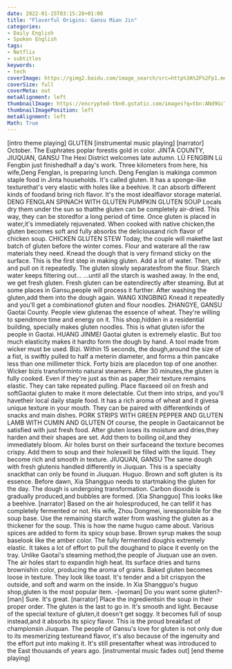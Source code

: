 ```yaml
---
date: 2022-01-15T03:15:28+01:00
title: "Flavorful Origins: Gansu Mian Jin"
categories:
- Daily English
- Spoken English
tags:
- Netflix
- subtitles
keywords:
- tech
coverImage: https://gimg2.baidu.com/image_search/src=http%3A%2F%2Fp1.meituan.net%2Fdealwatera%2F1dd852aa88e515fb0e5da3d8a1c74f26853042.jpg&refer=http%3A%2F%2Fp1.meituan.net&app=2002&size=f9999,10000&q=a80&n=0&g=0n&fmt=jpeg?sec=1644806069&t=520e705c175f9dbb3b97d03845f0d5f3
coverSize: full
coverMeta: out
metaAlignment: left
thumbnailImage: https://encrypted-tbn0.gstatic.com/images?q=tbn:ANd9GcTRZVLueLiQFOtjEqguck4GP9QsdUuxVhpEvgIHjFXVYa1MINCN
thumbnailImagePosition: left
metaAlignment: left
Math: True
---
```


<!--more-->
[intro theme playing]
GLUTEN
[instrumental music playing]
[narrator] October.
The Euphrates poplar forestis gold in color.
JINTA COUNTY, JIUQUAN, GANSU
The Hexi District welcomes late autumn.
LÜ FENGBIN
Lü Fengbin just finishedhalf a day's work.
Three kilometers from here, his wife,Deng Fenglan, is preparing lunch.
Deng Fenglan is makinga common staple food in Jinta households.
It's called gluten.
It has a sponge-like texturethat's very elastic
with holes like a beehive.
It can absorb different kinds of foodand bring rich flavor.
It's the most idealflavor storage material.
DENG FENGLAN
SPINACH WITH GLUTEN
PUMPKIN GLUTEN SOUP
Locals dry them under the sun so thatthe gluten can be completely air-dried.
This way, they can be storedfor a long period of time.
Once gluten is placed in water,it's immediately rejuvenated.
When cooked with native chicken,the gluten becomes soft
and fully absorbs the deliciousand rich flavor of chicken soup.
CHICKEN GLUTEN STEW
Today, the couple will makethe last batch of gluten
before the winter comes.
Flour and waterare all the raw materials they need.
Knead the dough that is very firmand sticky on the surface.
This is the first step in making gluten.
Add a lot of water.
Then, stir and pull on it repeatedly.
The gluten slowly separatesfrom the flour.
Starch water keeps filtering out…
…until all the starch is washed away.
In the end, we get fresh gluten.
Fresh gluten can be eatendirectly after steaming.
But at some places in Gansu,people will process it further.
After washing the gluten,add them into the dough again.
WANG XINGBING
Knead it repeatedly
and you'll get a combinationof gluten and flour noodles.
ZHANGYE, GANSU
Gaotai County.
People view glutenas the essence of wheat.
They're willing to spendmore time and energy on it.
This shop,hidden in a residential building,
specially makes gluten noodles.
This is what gluten isfor the people in Gaotai.
HUANG JINMEI
Gaotai gluten is extremely elastic.
But too much elasticity makes it hardto form the dough by hand.
A tool made from wicker must be used.
Bizi.
Within 15 seconds, the dough,around the size of a fist,
is swiftly pulled to half a meterin diameter, and forms a thin pancake
less than one millimeter thick.
Forty bizis are placedon top of one another.
Wicker bizis transforminto natural steamers.
After 30 minutes,the gluten is fully cooked.
Even if they're just as thin as paper,their texture remains elastic.
They can take repeated pulling.
Place flaxseed oil on fresh and softGaotai gluten to make it more delectable.
Cut them into strips, and you'll havetheir local daily staple food.
It has a rich aroma of wheat and it givesa unique texture in your mouth.
They can be paired with differentkinds of snacks and main dishes.
PORK STRIPS WITH GREEN PEPPER AND GLUTEN
LAMB WITH CUMIN AND GLUTEN
Of course, the people in Gaotaicannot be satisfied with just fresh food.
After gluten loses its moisture and dries,they harden and their shapes are set.
Add them to boiling oil,and they immediately bloom.
Air holes burst on their surfaceand the texture becomes crispy.
Add them to soup and their holeswill be filled with the liquid.
They become rich and smooth in texture.
JIUQUAN, GANSU
The same dough with fresh glutenis handled differently in Jiuquan.
This is a specialty snackthat can only be found in Jiuquan.
Huguo.
Brown and soft gluten is its essence.
Before dawn, Xia Shangguo needs to startmaking the gluten for the day.
The dough is undergoing transformation.
Carbon dioxide is gradually produced,and bubbles are formed.
[Xia Shangguo] This looks like a beehive.
[narrator] Based on the air holesproduced,
he can tellif it has completely fermented or not.
His wife, Zhou Dongmei, isresponsible for the soup base.
Use the remaining starch water from washing the gluten
as a thickener for the soup.
This is how the name huguo came about.
Various spices are added to form its spicy soup base.
Brown syrup makes the soup baselook like the amber color.
The fully fermented doughis extremely elastic.
It takes a lot of effort to pull the doughand to place it evenly on the tray.
Unlike Gaotai's steaming method,the people of Jiuquan use an oven.
The air holes start to expandin high heat.
Its surface dries and turns brownishin color, producing the aroma of grains.
Baked gluten becomes loose in texture.
They look like toast.
It's tender and a bit crispyon the outside,
and soft and warm on the inside.
In Xia Shangguo's huguo shop,gluten is the most popular item.
-[woman] Do you want some gluten?-[man] Sure. It's great.
[narrator] Place the ingredientsin the soup in their proper order.
The gluten is the last to go in.
It's smooth and light.
Because of the special texture of gluten,it doesn't get soggy.
It becomes full of soup instead,and it absorbs its spicy flavor.
This is the proud breakfast of championsin Jiuquan.
The people of Gansu's love for gluten
is not only due to its mesmerizing textureand flavor,
it's also because of the ingenuity and the effort put into making it.
It's still presentafter wheat was introduced to the East
thousands of years ago.
[instrumental music fades out]
[end theme playing]
